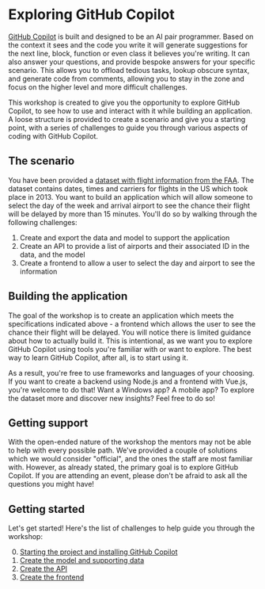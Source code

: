 # Exploring GitHub Copilot

[GitHub Copilot](https://github.com/features/copilot) is built and designed to be an AI pair programmer.
Based on the context it sees and the code you write it will generate suggestions for the next line, block, function or even class it believes you're writing.
It can also answer your questions, and provide bespoke answers for your specific scenario. This allows you to offload tedious tasks, lookup obscure syntax,
and generate code from comments, allowing you to stay in the zone and focus on the higher level and more difficult challenges.

This workshop is created to give you the opportunity to explore GitHub Copilot, to see how to use and interact with it while building an application. A loose structure is provided to create a scenario and give you a starting point, with a series of challenges to guide you through various aspects of coding with GitHub Copilot.

## The scenario

You have been provided a [dataset with flight information from the FAA](./data/flights.csv). The dataset contains dates,
times and carriers for flights in the US which took place in 2013. You want to build an application which will allow someone to select the day of the week and
arrival airport to see the chance their flight will be delayed by more than 15 minutes. You'll do so by walking through the following challenges:

1. Create and export the data and model to support the application
2. Create an API to provide a list of airports and their associated ID in the data, and the model
3. Create a frontend to allow a user to select the day and airport to see the information

## Building the application

The goal of the workshop is to create an application which meets the specifications indicated above - a frontend which allows the user to see the chance their flight will be delayed.
You will notice there is limited guidance about how to actually build it. This is intentional, as we want you to explore GitHub Copilot using tools you're familiar with or want to explore. The best way to learn GitHub Copilot, after all, is to start using it.

As a result, you're free to use frameworks and languages of your choosing. If you want to create a backend using Node.js and a frontend with Vue.js, you're welcome to do that! Want a Windows app? A mobile app? To explore the dataset more and discover new insights? Feel free to do so!

## Getting support

With the open-ended nature of the workshop the mentors may not be able to help with every possible path. We've provided a couple of solutions which we would consider "official", and the ones the staff are most familiar with. However, as already stated, the primary goal is to explore GitHub Copilot. If you are attending an event, please don't be afraid to ask all the questions you might have!

## Getting started

Let's get started! Here's the list of challenges to help guide you through the workshop:

0. [Starting the project and installing GitHub Copilot](./content/0-get-started.md)
1. [Create the model and supporting data](./content/1-create-model-data.md)
2. [Create the API](./content/2-create-api.md)
3. [Create the frontend](./content/3-create-frontend.md)
